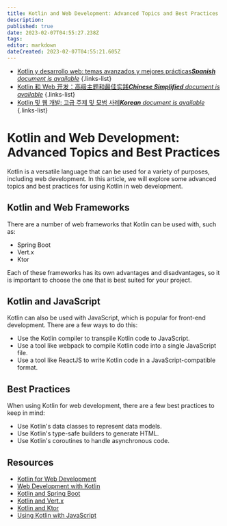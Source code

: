 ```yaml
---
title: Kotlin and Web Development: Advanced Topics and Best Practices
description: 
published: true
date: 2023-02-07T04:55:27.238Z
tags: 
editor: markdown
dateCreated: 2023-02-07T04:55:21.605Z
---
```


- [Kotlin y desarrollo web: temas avanzados y mejores prácticas***Spanish** document is available*](/es/Knowledge-base/Kotlin/kotlin-and-web-development-advanced-topics-and-best-practices)
{.links-list}
- [Kotlin 和 Web 开发：高级主题和最佳实践***Chinese Simplified** document is available*](/zh/Knowledge-base/Kotlin/kotlin-and-web-development-advanced-topics-and-best-practices)
{.links-list}
- [Kotlin 및 웹 개발: 고급 주제 및 모범 사례***Korean** document is available*](/ko/Knowledge-base/Kotlin/kotlin-and-web-development-advanced-topics-and-best-practices)
{.links-list}


# Kotlin and Web Development: Advanced Topics and Best Practices

Kotlin is a versatile language that can be used for a variety of purposes, including web development. In this article, we will explore some advanced topics and best practices for using Kotlin in web development.

## Kotlin and Web Frameworks

There are a number of web frameworks that Kotlin can be used with, such as:

- Spring Boot
- Vert.x
- Ktor

Each of these frameworks has its own advantages and disadvantages, so it is important to choose the one that is best suited for your project.

## Kotlin and JavaScript

Kotlin can also be used with JavaScript, which is popular for front-end development. There are a few ways to do this:

- Use the Kotlin compiler to transpile Kotlin code to JavaScript.
- Use a tool like webpack to compile Kotlin code into a single JavaScript file.
- Use a tool like ReactJS to write Kotlin code in a JavaScript-compatible format.

## Best Practices

When using Kotlin for web development, there are a few best practices to keep in mind:

- Use Kotlin's data classes to represent data models.
- Use Kotlin's type-safe builders to generate HTML.
- Use Kotlin's coroutines to handle asynchronous code.

## Resources

- [Kotlin for Web Development](https://kotlinlang.org/docs/tutorials/javascript/kotlin-to-javascript/kotlin-to-javascript.html)
- [Web Development with Kotlin](https://kotlinlang.org/docs/reference/server-overview.html)
- [Kotlin and Spring Boot](https://spring.io/blog/2017/01/04/introducing-kotlin-support-in-spring-framework-5-0)
- [Kotlin and Vert.x](https://vertx.io/blog/my-first-vert-x-3-app-in-kotlin/)
- [Kotlin and Ktor](https://ktor.io/)
- [Using Kotlin with JavaScript](https://kotlinlang.org/docs/tutorials/javascript/getting-started-gradle/getting-started-with-gradle.html)